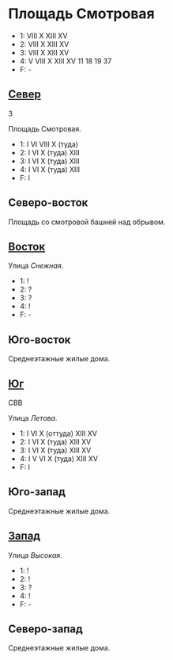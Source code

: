 # Площадь Смотровая

* 1:    VIII    X   XIII    XV
* 2:    VIII    X   XIII    XV
* 3:    VIII    X   XIII    XV
* 4:    V   VIII    X   XIII    XV
        11  18  19  37
* F:    -

## [Север](./590045.md)

З

Площадь Смотровая.

* 1:    I   VI  VIII    X (туда)
* 2:    I   VI  X (туда)    XIII
* 3:    I   VI  X (туда)    XIII
* 4:    I   VI  X (туда)    XIII
* F:    I

## Северо-восток

Площадь со смотровой башней над обрывом.

## [Восток](./595050.md)

Улица *Снежная*.

* 1:    !
* 2:    ?
* 3:    ?
* 4:    !
* F:    -

## Юго-восток

Среднеэтажные жилые дома.

## [Юг](./590060.md)

СВВ

Улица *Летова*.

* 1:    I   VI  X (оттуда)  XIII    XV
* 2:    I   VI  X (туда)    XIII    XV
* 3:    I   VI  X (туда)    XIII    XV
* 4:    I   V   VI  X (туда)    XIII    XV
* F:    I

## Юго-запад

Среднеэтажные жилые дома.

## [Запад](./585050.md)

Улица *Высокая*.

* 1:    !
* 2:    !
* 3:    ?
* 4:    !
* F:    -

## Северо-запад

Среднеэтажные жилые дома.
